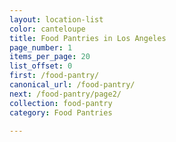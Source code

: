 ```yaml
---
layout: location-list
color: canteloupe
title: Food Pantries in Los Angeles
page_number: 1
items_per_page: 20
list_offset: 0
first: /food-pantry/
canonical_url: /food-pantry/
next: /food-pantry/page2/
collection: food-pantry
category: Food Pantries

---
```

